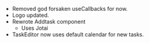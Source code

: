 - Removed god forsaken useCallbacks for now.
- Logo updated.
- Rewrote Addtask component
    - Uses Jotai
- TaskEditor now uses default calendar for new tasks.
